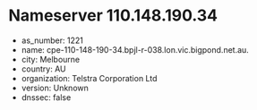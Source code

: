 # Nameserver 110.148.190.34

* as_number: 1221
* name: cpe-110-148-190-34.bpjl-r-038.lon.vic.bigpond.net.au.
* city: Melbourne
* country: AU
* organization: Telstra Corporation Ltd
* version: Unknown
* dnssec: false
